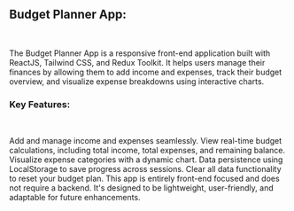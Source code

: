<h2>Budget Planner App:</h2><br>
<p>The Budget Planner App is a responsive front-end application built with ReactJS, Tailwind CSS, and Redux Toolkit. It helps users manage their finances by allowing them to add income and expenses, track their budget overview, and visualize expense breakdowns using interactive charts.</p>

<h3>Key Features:</h3><br>
<p>Add and manage income and expenses seamlessly.
View real-time budget calculations, including total income, total expenses, and remaining balance.
Visualize expense categories with a dynamic chart.
Data persistence using LocalStorage to save progress across sessions.
Clear all data functionality to reset your budget plan.
This app is entirely front-end focused and does not require a backend. It's designed to be lightweight, user-friendly, and adaptable for future enhancements.
</p>
